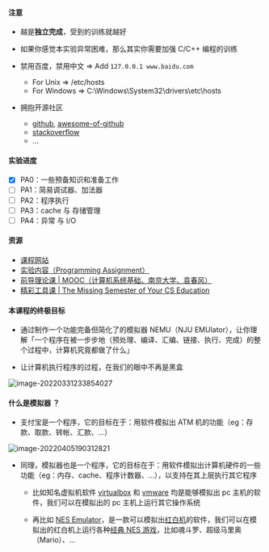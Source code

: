 
#### 注意

- 越是**独立完成**，受到的训练就越好

- 如果你感觉本实验异常困难，那么其实你需要加强 C/C++ 编程的训练

- 禁用百度，禁用中文 => Add `127.0.0.1 www.baidu.com`

  - For Unix => /etc/hosts
  - For Windows => C:\Windows\System32\drivers\etc\hosts

- 拥抱开源社区
  - [github](https://github.com/), [awesome-of-github](https://github.com/search?q=awesome)
  - [stackoverflow](https://stackoverflow.com/)
  - ...

#### 实验进度

- [x] PA0：一些预备知识和准备工作
- [ ] PA1：简易调试器、加法器
- [ ] PA2：程序执行
- [ ] PA3：cache 与 存储管理
- [ ] PA4：异常 与 I/O

#### 资源

- [课程网站](http://jyywiki.cn/ICS/2021/)
- [实验内容（Programming Assignment）](https://nju-projectn.github.io/ics-pa-gitbook/ics2021/)
- [前导理论课 | MOOC（计算机系统基础、南京大学、袁春风）](https://www.icourse163.org/)
- [精彩工具课 | The Missing Semester of Your CS Education](https://missing.csail.mit.edu/)

#### 本课程的终极目标

- 通过制作一个功能完备但简化了的模拟器 NEMU（NJU EMUlator），让你理解「一个程序在被一步步地（预处理、编译、汇编、链接、执行、完成）的整个过程中，计算机究竟都做了什么」

- 让计算机执行程序的过程，在我们的眼中不再是黑盒

![image-20220331233854027](https://aliyun-oss-lpj.oss-cn-qingdao.aliyuncs.com/images/by-picgo/image-20220331233854027.png)

#### 什么是模拟器 ？

- 支付宝是一个程序，它的目标在于：用软件模拟出 ATM 机的功能（eg：存款、取款、转帐、汇款、...）

![image-20220405190312821](https://aliyun-oss-lpj.oss-cn-qingdao.aliyuncs.com/images/by-picgo/image-20220405190312821.png)

- 同理，模拟器也是一个程序，它的目标在于：用软件模拟出计算机硬件的一些功能（eg：内存、cache、程序计数器、...），以支持在其上层执行其它程序

  - 比如知名虚拟机软件 [virtualbox](https://www.virtualbox.org/) 和 [vmware](https://www.vmware.com/) 均是能够模拟出 pc 主机的软件，我们可以在模拟出的 pc 主机上运行其它操作系统

  - 再比如 [NES Emulator](https://www.emulator-zone.com/doc.php/nes/)，是一款可以模拟出[红白机](https://baike.baidu.com/item/%E7%BA%A2%E7%99%BD%E6%9C%BA/4443886)的软件，我们可以在模拟出的红白机上运行各种[经典 NES 游戏](https://github.com/Brannua/nes-games)，比如魂斗罗、超级马里奥（Mario）、...

